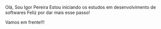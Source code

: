 Olá, Sou Igor Pereira
Estou iniciando os estudos em desenvolvimento de softwares
Feliz por dar mais esse passo!

Vamos em frente!!!
